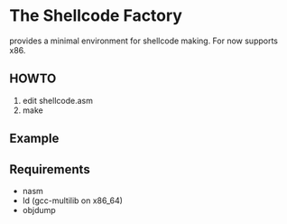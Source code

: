 # The Shellcode Factory
provides a minimal environment for shellcode making.
For now supports x86.

## HOWTO
1. edit shellcode.asm
2. make

## Example

## Requirements
* nasm
* ld (gcc-multilib on x86_64)
* objdump
